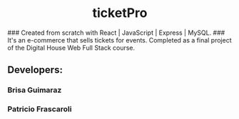 <h1 align="center"> ticketPro </h1>
### Created from scratch with React | JavaScript | Express | MySQL. 
### It's an e-commerce that sells tickets for events. Completed as a final project of the Digital House Web Full Stack course.

## Developers:
### Brisa Guimaraz
### Patricio Frascaroli
